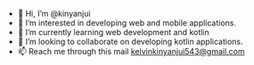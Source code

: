 - 👋 Hi, I’m @kinyanjui
- 👀 I’m interested in developing web and mobile applications.
- 🌱 I’m currently learning web development and kotlin 
- 💞️ I’m looking to collaborate on developing kotlin applications.
- 📫 Reach me through this mail kelvinkinyanjui543@gmail.com

<!---
kinyanjuii/kinyanjuii is a ✨ special ✨ repository because its `README.md` (this file) appears on your GitHub profile.
You can click the Preview link to take a look at your changes.
--->
